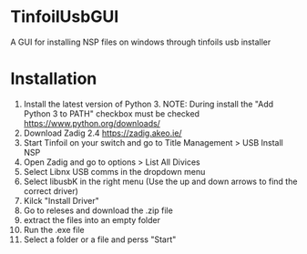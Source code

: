 # TinfoilUsbGUI
A GUI for installing NSP files on windows through tinfoils usb installer

# Installation

1. Install the latest version of Python 3. NOTE: During install the "Add Python 3 to PATH" checkbox must be checked
    https://www.python.org/downloads/
2. Download Zadig 2.4 https://zadig.akeo.ie/
3. Start Tinfoil on your switch and go to Title Management > USB Install NSP
4. Open Zadig and go to options > List All Divices
5. Select Libnx USB comms in the dropdown menu
6. Select libusbK in the right menu (Use the up and down arrows to find the correct driver)
7. Kilck "Install Driver"
8. Go to releses and download the .zip file
9. extract the files into an empty folder
10. Run the .exe file
11. Select a folder or a file and perss "Start"
